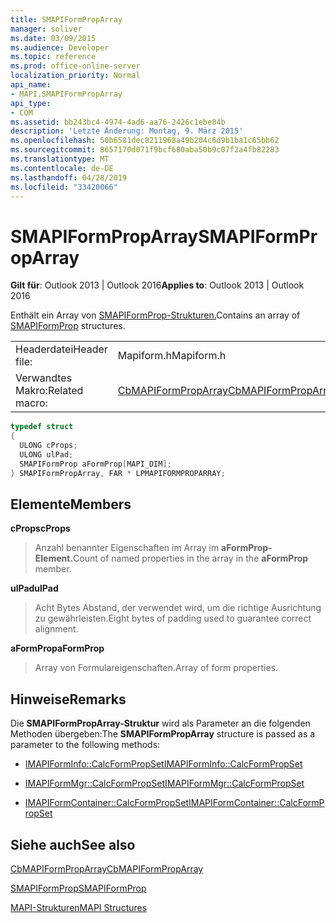```yaml
---
title: SMAPIFormPropArray
manager: soliver
ms.date: 03/09/2015
ms.audience: Developer
ms.topic: reference
ms.prod: office-online-server
localization_priority: Normal
api_name:
- MAPI.SMAPIFormPropArray
api_type:
- COM
ms.assetid: bb243bc4-4974-4ad6-aa76-2426c1ebe84b
description: 'Letzte Änderung: Montag, 9. März 2015'
ms.openlocfilehash: 50b6581dec8211968a49b204c6d9b1ba1c65bb62
ms.sourcegitcommit: 8657170d071f9bcf680aba50b9c07f2a4fb82283
ms.translationtype: MT
ms.contentlocale: de-DE
ms.lasthandoff: 04/28/2019
ms.locfileid: "33420066"
---
```

# <a name="smapiformproparray"></a><span data-ttu-id="01dfd-103">SMAPIFormPropArray</span><span class="sxs-lookup"><span data-stu-id="01dfd-103">SMAPIFormPropArray</span></span>

  
  
<span data-ttu-id="01dfd-104">**Gilt für**: Outlook 2013 | Outlook 2016</span><span class="sxs-lookup"><span data-stu-id="01dfd-104">**Applies to**: Outlook 2013 | Outlook 2016</span></span> 
  
<span data-ttu-id="01dfd-105">Enthält ein Array von [SMAPIFormProp-Strukturen.](smapiformprop.md)</span><span class="sxs-lookup"><span data-stu-id="01dfd-105">Contains an array of [SMAPIFormProp](smapiformprop.md) structures.</span></span> 
  
|||
|:-----|:-----|
|<span data-ttu-id="01dfd-106">Headerdatei</span><span class="sxs-lookup"><span data-stu-id="01dfd-106">Header file:</span></span>  <br/> |<span data-ttu-id="01dfd-107">Mapiform.h</span><span class="sxs-lookup"><span data-stu-id="01dfd-107">Mapiform.h</span></span>  <br/> |
|<span data-ttu-id="01dfd-108">Verwandtes Makro:</span><span class="sxs-lookup"><span data-stu-id="01dfd-108">Related macro:</span></span>  <br/> |[<span data-ttu-id="01dfd-109">CbMAPIFormPropArray</span><span class="sxs-lookup"><span data-stu-id="01dfd-109">CbMAPIFormPropArray</span></span>](cbmapiformproparray.md) <br/> |
   
```cpp
typedef struct
{
  ULONG cProps;
  ULONG ulPad;
  SMAPIFormProp aFormProp[MAPI_DIM];
} SMAPIFormPropArray, FAR * LPMAPIFORMPROPARRAY;

```

## <a name="members"></a><span data-ttu-id="01dfd-110">Elemente</span><span class="sxs-lookup"><span data-stu-id="01dfd-110">Members</span></span>

 <span data-ttu-id="01dfd-111">**cProps**</span><span class="sxs-lookup"><span data-stu-id="01dfd-111">**cProps**</span></span>
  
> <span data-ttu-id="01dfd-112">Anzahl benannter Eigenschaften im Array im **aFormProp-Element.**</span><span class="sxs-lookup"><span data-stu-id="01dfd-112">Count of named properties in the array in the **aFormProp** member.</span></span> 
    
 <span data-ttu-id="01dfd-113">**ulPad**</span><span class="sxs-lookup"><span data-stu-id="01dfd-113">**ulPad**</span></span>
  
>  <span data-ttu-id="01dfd-114">Acht Bytes Abstand, der verwendet wird, um die richtige Ausrichtung zu gewährleisten.</span><span class="sxs-lookup"><span data-stu-id="01dfd-114">Eight bytes of padding used to guarantee correct alignment.</span></span> 
    
 <span data-ttu-id="01dfd-115">**aFormProp**</span><span class="sxs-lookup"><span data-stu-id="01dfd-115">**aFormProp**</span></span>
  
> <span data-ttu-id="01dfd-116">Array von Formulareigenschaften.</span><span class="sxs-lookup"><span data-stu-id="01dfd-116">Array of form properties.</span></span>
    
## <a name="remarks"></a><span data-ttu-id="01dfd-117">Hinweise</span><span class="sxs-lookup"><span data-stu-id="01dfd-117">Remarks</span></span>

<span data-ttu-id="01dfd-118">Die **SMAPIFormPropArray-Struktur** wird als Parameter an die folgenden Methoden übergeben:</span><span class="sxs-lookup"><span data-stu-id="01dfd-118">The **SMAPIFormPropArray** structure is passed as a parameter to the following methods:</span></span> 
  
- [<span data-ttu-id="01dfd-119">IMAPIFormInfo::CalcFormPropSet</span><span class="sxs-lookup"><span data-stu-id="01dfd-119">IMAPIFormInfo::CalcFormPropSet</span></span>](imapiforminfo-calcformpropset.md)
    
- [<span data-ttu-id="01dfd-120">IMAPIFormMgr::CalcFormPropSet</span><span class="sxs-lookup"><span data-stu-id="01dfd-120">IMAPIFormMgr::CalcFormPropSet</span></span>](imapiformmgr-calcformpropset.md)
    
- [<span data-ttu-id="01dfd-121">IMAPIFormContainer::CalcFormPropSet</span><span class="sxs-lookup"><span data-stu-id="01dfd-121">IMAPIFormContainer::CalcFormPropSet</span></span>](imapiformcontainer-calcformpropset.md)
    
## <a name="see-also"></a><span data-ttu-id="01dfd-122">Siehe auch</span><span class="sxs-lookup"><span data-stu-id="01dfd-122">See also</span></span>



[<span data-ttu-id="01dfd-123">CbMAPIFormPropArray</span><span class="sxs-lookup"><span data-stu-id="01dfd-123">CbMAPIFormPropArray</span></span>](cbmapiformproparray.md)
  
[<span data-ttu-id="01dfd-124">SMAPIFormProp</span><span class="sxs-lookup"><span data-stu-id="01dfd-124">SMAPIFormProp</span></span>](smapiformprop.md)


[<span data-ttu-id="01dfd-125">MAPI-Strukturen</span><span class="sxs-lookup"><span data-stu-id="01dfd-125">MAPI Structures</span></span>](mapi-structures.md)


